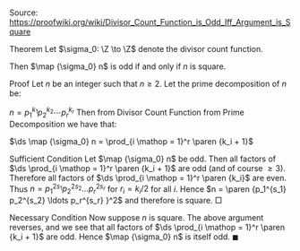 # 

Source: https://proofwiki.org/wiki/Divisor_Count_Function_is_Odd_Iff_Argument_is_Square



Theorem
Let $\sigma_0: \Z \to \Z$ denote the divisor count function.

Then $\map {\sigma_0} n$ is odd if and only if $n$ is square.


Proof
Let $n$ be an integer such that $n \ge 2$.
Let the prime decomposition of $n$ be:

$n = p_1^{k_1} p_2^{k_2} \dotsm p_r^{k_r}$
Then from Divisor Count Function from Prime Decomposition we have that:

$\ds \map {\sigma_0} n = \prod_{i \mathop = 1}^r \paren {k_i + 1}$


Sufficient Condition
Let $\map {\sigma_0} n$ be odd.
Then all factors of $\ds \prod_{i \mathop = 1}^r \paren {k_i + 1}$ are odd (and of course $\ge 3$).
Therefore all factors of $\ds \prod_{i \mathop = 1}^r \paren {k_i}$ are even.
Thus $n = p_1^{2 s_1} p_2^{2 s_2} \ldots p_r^{2 s_r}$ for $r_i = k_i / 2$ for all $i$.
Hence $n = \paren {p_1^{s_1} p_2^{s_2} \ldots p_r^{s_r} }^2$ and therefore is square.
$\Box$


Necessary Condition
Now suppose $n$ is square.
The above argument reverses, and we see that all factors of $\ds \prod_{i \mathop = 1}^r \paren {k_i + 1}$ are odd.
Hence $\map {\sigma_0} n$ is itself odd.
$\blacksquare$





